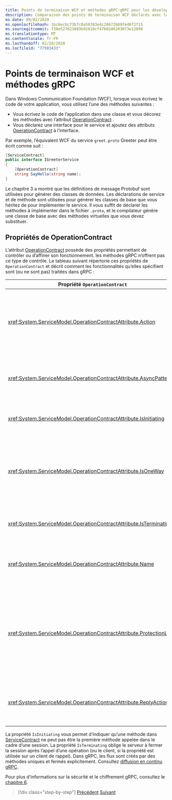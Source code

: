 ```yaml
---
title: Points de terminaison WCF et méthodes gRPC-gRPC pour les développeurs WCF
description: Comparaison des points de terminaison WCF déclarés avec les attributs ServiceContract et OperationContract et les méthodes gRPC déclarées dans Protobuf
ms.date: 09/02/2019
ms.openlocfilehash: 1bc6ecbc73bfc0a58393e4c28672b897ed6f2f15
ms.sourcegitcommit: f38e527623883b92010cf4760246203073e12898
ms.translationtype: MT
ms.contentlocale: fr-FR
ms.lasthandoff: 02/20/2020
ms.locfileid: "77503433"
---
```

# <a name="wcf-endpoints-and-grpc-methods"></a>Points de terminaison WCF et méthodes gRPC

Dans Windows Communication Foundation (WCF), lorsque vous écrivez le code de votre application, vous utilisez l’une des méthodes suivantes :

- Vous écrivez le code de l’application dans une classe et vous décorez les méthodes avec l’attribut [OperationContract](xref:System.ServiceModel.OperationContractAttribute) .
- Vous déclarez une interface pour le service et ajoutez des attributs [OperationContract](xref:System.ServiceModel.OperationContractAttribute) à l’interface.

Par exemple, l’équivalent WCF du service `greet.proto` Greeter peut être écrit comme suit :

```csharp
[ServiceContract]
public interface IGreeterService
{
    [OperationContract]
    string SayHello(string name);
}
```

Le chapitre 3 a montré que les définitions de message Protobuf sont utilisées pour générer des classes de données. Les déclarations de service et de méthode sont utilisées pour générer les classes de base que vous héritez de pour implémenter le service. Il vous suffit de déclarer les méthodes à implémenter dans le fichier `.proto`, et le compilateur génère une classe de base avec des méthodes virtuelles que vous devez substituer.

## <a name="operationcontract-properties"></a>Propriétés de OperationContract

L’attribut [OperationContract](xref:System.ServiceModel.OperationContractAttribute) possède des propriétés permettant de contrôler ou d’affiner son fonctionnement. les méthodes gRPC n’offrent pas ce type de contrôle. Le tableau suivant répertorie ces propriétés de `OperationContract` et décrit comment les fonctionnalités qu’elles spécifient sont (ou ne sont pas) traitées dans gRPC :

| Propriété `OperationContract` | gRPC                                             |
| ---------------------------- | ------------------------------------------------ |
| <xref:System.ServiceModel.OperationContractAttribute.Action>             | Un URI identifie l’opération. gRPC utilise le nom de `package`, `service`et `rpc` dans le fichier `.proto`. |
| <xref:System.ServiceModel.OperationContractAttribute.AsyncPattern>       | Toutes les méthodes de service gRPC retournent des objets `Task`. |
| <xref:System.ServiceModel.OperationContractAttribute.IsInitiating>       | Consultez le paragraphe après ce tableau. |
| <xref:System.ServiceModel.OperationContractAttribute.IsOneWay>           | Les méthodes gRPC à sens unique retournent `Empty` résultats ou utilisent la diffusion en continu du client. |
| <xref:System.ServiceModel.OperationContractAttribute.IsTerminating>      | Consultez le paragraphe après ce tableau. |
| <xref:System.ServiceModel.OperationContractAttribute.Name>               | Cette propriété est liée à SOAP et n’a aucune signification dans gRPC. |
| <xref:System.ServiceModel.OperationContractAttribute.ProtectionLevel>    | Il n’y a pas de chiffrement des messages. Le chiffrement réseau est géré au niveau de la couche de transport (TLS sur HTTP/2). |
| <xref:System.ServiceModel.OperationContractAttribute.ReplyAction>        | Cette propriété est liée à SOAP et n’a aucune signification dans gRPC. |

La propriété `IsInitiating` vous permet d’indiquer qu’une méthode dans [ServiceContract](xref:System.ServiceModel.ServiceContractAttribute) ne peut pas être la première méthode appelée dans le cadre d’une session. La propriété `IsTerminating` oblige le serveur à fermer la session après l’appel d’une opération (ou le client, si la propriété est utilisée sur un client de rappel). Dans gRPC, les flux sont créés par des méthodes uniques et fermés explicitement. Consultez [diffusion en continu gRPC](rpc-types.md#grpc-streaming).

Pour plus d’informations sur la sécurité et le chiffrement gRPC, consultez le [chapitre 6](security.md).

>[!div class="step-by-step"]
>[Précédent](wcf-services-to-grpc-comparison.md)
>[Suivant](wcf-bindings.md)
